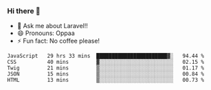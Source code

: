### Hi there 👋

<!--
**reubenwedson/reubenwedson** is a ✨ _special_ ✨ repository because its `README.md` (this file) appears on your GitHub profile.
Here are some ideas to get you started:
- 📫 How to reach me: 
- 🔭 I’m currently working on awesome talent app
- 🌱 I’m currently learning extreme Vue js technical stuffs
- 👯 I’m looking to collaborate on start ups challenges
- 🤔 I’m looking for help with time
-->
- 💬 Ask me about Laravel!!
- 😄 Pronouns: Oppaa
- ⚡ Fun fact: No coffee please!

<!--START_SECTION:waka-->
```text
JavaScript   29 hrs 33 mins  ███████████████████████▓░   94.44 % 
CSS          40 mins         ▓░░░░░░░░░░░░░░░░░░░░░░░░   02.15 % 
Twig         21 mins         ▒░░░░░░░░░░░░░░░░░░░░░░░░   01.17 % 
JSON         15 mins         ▒░░░░░░░░░░░░░░░░░░░░░░░░   00.84 % 
HTML         13 mins         ▒░░░░░░░░░░░░░░░░░░░░░░░░   00.73 % 
```
<!--END_SECTION:waka-->
